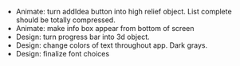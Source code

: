<!-- - Implement functionality to edit topic -->
<!-- - Error handling: prevent submit of empty idea.
- Error handling: prevent submit of same idea already on list -->

- Animate: turn addIdea button into high relief object. List complete should be totally compressed.
- Animate: make info box appear from bottom of screen
- Design: turn progress bar into 3d object.
- Design: change colors of text throughout app. Dark grays.
- Design: finalize font choices
